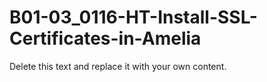 

# B01-03_0116-HT-Install-SSL-Certificates-in-Amelia

Delete this text and replace it with your own content.
